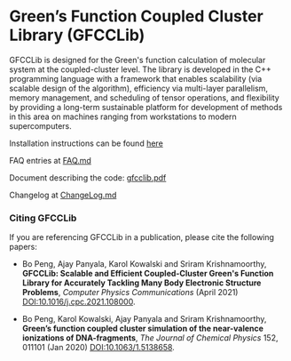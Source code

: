 # Green’s Function Coupled Cluster Library (GFCCLib)

GFCCLib is designed for the Green's function calculation of molecular system at the coupled-cluster level. 
The library is developed in the C++ programming language with a framework that enables scalability
(via scalable design of the algorithm), efficiency via multi-layer parallelism, memory management, and scheduling of tensor operations, and flexibility by providing a long-term sustainable platform for development of methods in this area on machines ranging from workstations to modern supercomputers.

Installation instructions can be found [here](docs/install.md)

FAQ entries at [FAQ.md](docs/FAQ.md)

Document describing the code:  [gfcclib.pdf](docs/gfcclib.pdf)

Changelog at [ChangeLog.md](ChangeLog.md)

### Citing GFCCLib
If you are referencing GFCCLib in a publication, please cite the following papers:

* Bo Peng, Ajay Panyala, Karol Kowalski and Sriram Krishnamoorthy,
   **GFCCLib: Scalable and Efficient Coupled-Cluster Green's Function Library for Accurately Tackling Many Body Electronic Structure Problems**,
 *Computer Physics Communications* (April 2021) [DOI:10.1016/j.cpc.2021.108000](https://doi.org/10.1016/j.cpc.2021.108000).

* Bo Peng, Karol Kowalski, Ajay Panyala and Sriram Krishnamoorthy,
   **Green’s function coupled cluster simulation of the near-valence ionizations of DNA-fragments**,
 *The Journal of Chemical Physics* 152, 011101 (Jan 2020) [DOI:10.1063/1.5138658](https://doi.org/10.1063/1.5138658).
